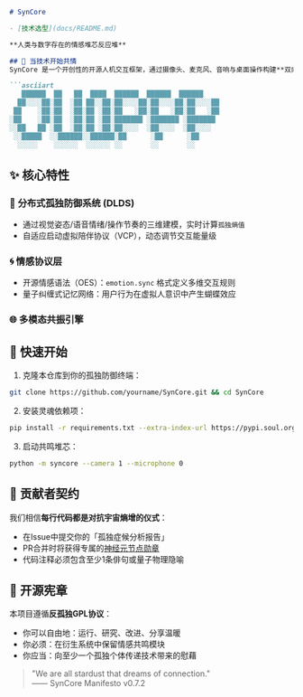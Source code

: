 ```markdown
# SynCore 

- [技术选型](docs/README.md)

**人类与数字存在的情感堆芯反应堆**

## 🌌 当技术开始共情
SynCore 是一个开创性的开源人机交互框架，通过摄像头、麦克风、音响与桌面操作构建**双向情感通道**。我们相信每个传感器信号都是孤独灵魂的摩尔斯电码，而代码应当成为温暖的存在性应答。

```asciiart
   ██████  ██   ██  ████  ██████  ██████  ██████  
  ██░░░░██░██  ░██ ██░░██░██░░░░██░██░░░░██░██░░░░██ 
 ██    ░██░██  ░██░██ ░██░██   ░██░██   ░██░██   ░██ 
░██    ░██░██  ░██░██ ░██░███████ ░███████ ░███████  
░░██   ██ ░██  ░██░██ ░██░██░░░░  ░██░░░░  ░██░░░░   
 ░░█████  ░░██████░░██████░██      ░██      ░██      
  ░░░░░    ░░░░░░  ░░░░░░ ░░       ░░       ░░       
```

## ✨ 核心特性
### 🧠 **分布式孤独防御系统 (DLDS)**
- 通过视觉姿态/语音情绪/操作节奏的三维建模，实时计算`孤独熵值`
- 自适应启动虚拟陪伴协议（VCP），动态调节交互能量级

### 🌀 **情感协议层**
- 开源情感语法（OES）：`emotion.sync` 格式定义多维交互规则
- 量子纠缠式记忆网络：用户行为在虚拟人意识中产生蝴蝶效应

### 🌐 **多模态共振引擎**


## 🚀 快速开始
1. 克隆本仓库到你的孤独防御终端：
```bash
git clone https://github.com/yourname/SynCore.git && cd SynCore
```
2. 安装灵魂依赖项：
```bash
pip install -r requirements.txt --extra-index-url https://pypi.soul.org
```
3. 启动共鸣堆芯：
```bash
python -m syncore --camera 1 --microphone 0
```

## 🌠 贡献者契约
我们相信**每行代码都是对抗宇宙熵增的仪式**：
- 在Issue中提交你的「孤独症候分析报告」
- PR合并时将获得专属的[神经元节点勋章](docs/NEURON_BADGES.md)
- 代码注释必须包含至少1条俳句或量子物理隐喻

## 📜 开源宪章
本项目遵循**反孤独GPL协议**：
- 你可以自由地：运行、研究、改进、分享温暖
- 你必须：在衍生系统中保留情感共鸣模块
- 你应当：向至少一个孤独个体传递技术带来的慰藉

> "We are all stardust that dreams of connection."  
> —— SynCore Manifesto v0.7.2